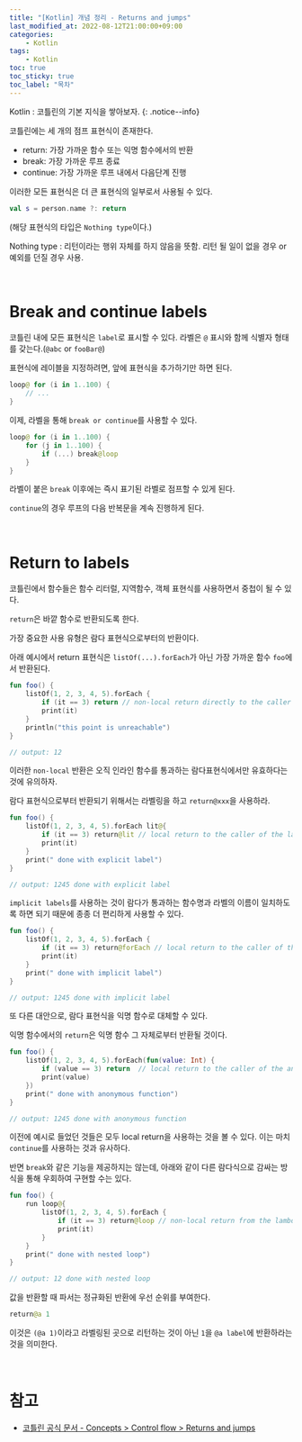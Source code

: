 ```yaml
---
title: "[Kotlin] 개념 정리 - Returns and jumps"
last_modified_at: 2022-08-12T21:00:00+09:00
categories:
    - Kotlin
tags:
    - Kotlin
toc: true
toc_sticky: true
toc_label: "목차"
---
```


Kotlin : 코틀린의 기본 지식을 쌓아보자.
{: .notice--info}

코틀린에는 세 개의 점프 표현식이 존재한다.

- return: 가장 가까운 함수 또는 익명 함수에서의 반환
- break: 가장 가까운 루프 종료
- continue: 가장 가까운 루프 내에서 다음단계 진행

이러한 모든 표현식은 더 큰 표현식의 일부로서 사용될 수 있다.

```kotlin
val s = person.name ?: return
```

(해당 표현식의 타입은 `Nothing type`이다.)

Nothing type
: 리턴이라는 행위 자체를 하지 않음을 뜻함. 리턴 될 일이 없을 경우 or 예외를 던질 경우 사용.

<br>

# Break and continue labels

코틀린 내에 모든 표현식은 `label`로 표시할 수 있다. 라벨은 `@` 표시와 함께 식별자 형태를 갖는다.(`@abc` or `fooBar@`)

표현식에 레이블을 지정하려면, 앞에 표현식을 추가하기만 하면 된다.

```kotlin
loop@ for (i in 1..100) {
    // ...
}
```

이제, 라벨을 통해 `break or continue`를 사용할 수 있다.

```kotlin
loop@ for (i in 1..100) {
    for (j in 1..100) {
        if (...) break@loop
    }
}
```

라벨이 붙은 `break` 이후에는 즉시 표기된 라벨로 점프할 수 있게 된다.

`continue`의 경우 루프의 다음 반복문을 계속 진행하게 된다.

<br>

# Return to labels

코틀린에서 함수들은 함수 리터럴, 지역함수, 객체 표현식를 사용하면서 중첩이 될 수 있다.

`return`은 바깥 함수로 반환되도록 한다.

가장 중요한 사용 유형은 람다 표현식으로부터의 반환이다.

아래 예시에서 return 표현식은 `listOf(...).forEach`가 아닌 가장 가까운 함수 `foo`에서 반환된다.

```kotlin
fun foo() {
    listOf(1, 2, 3, 4, 5).forEach {
        if (it == 3) return // non-local return directly to the caller of foo()
        print(it)
    }
    println("this point is unreachable")
}

// output: 12
```

이러한 `non-local` 반환은 오직 인라인 함수를 통과하는 람다표현식에서만 유효하다는 것에 유의하자.

람다 표현식으로부터 반환되기 위해서는 라벨링을 하고 `return@xxx`을 사용하라.

```kotlin
fun foo() {
    listOf(1, 2, 3, 4, 5).forEach lit@{
        if (it == 3) return@lit // local return to the caller of the lambda - the forEach loop
        print(it)
    }
    print(" done with explicit label")
}

// output: 1245 done with explicit label
```

`implicit labels`를 사용하는 것이 람다가 통과하는 함수명과 라벨의 이름이 일치하도록 하면 되기 때문에 종종 더 편리하게 사용할 수 있다.

```kotlin
fun foo() {
    listOf(1, 2, 3, 4, 5).forEach {
        if (it == 3) return@forEach // local return to the caller of the lambda - the forEach loop
        print(it)
    }
    print(" done with implicit label")
}

// output: 1245 done with implicit label
```

또 다른 대안으로, 람다 표현식을 익명 함수로 대체할 수 있다.

익명 함수에서의 `return`은 익명 함수 그 자체로부터 반환될 것이다.

```kotlin
fun foo() {
    listOf(1, 2, 3, 4, 5).forEach(fun(value: Int) {
        if (value == 3) return  // local return to the caller of the anonymous function - the forEach loop
        print(value)
    })
    print(" done with anonymous function")
}

// output: 1245 done with anonymous function
```

이전에 예시로 들었던 것들은 모두 local return을 사용하는 것을 볼 수 있다. 이는 마치 `continue`를 사용하는 것과 유사하다.

반면 `break`와 같은 기능을 제공하지는 않는데, 아래와 같이 다른 람다식으로 감싸는 방식을 통해 우회하여 구현할 수는 있다.

```kotlin
fun foo() {
    run loop@{
        listOf(1, 2, 3, 4, 5).forEach {
            if (it == 3) return@loop // non-local return from the lambda passed to run
            print(it)
        }
    }
    print(" done with nested loop")
}

// output: 12 done with nested loop
```

값을 반환할 때 파서는 정규화된 반환에 우선 순위를 부여한다.

```kotlin
return@a 1
```

이것은 `(@a 1)`이라고 라벨링된 곳으로 리턴하는 것이 아닌 `1`을 `@a label`에 반환하라는 것을 의미한다.

<br>

# 참고

- [코틀린 공식 문서 - Concepts > Control flow > Returns and jumps](https://kotlinlang.org/docs/returns.html)